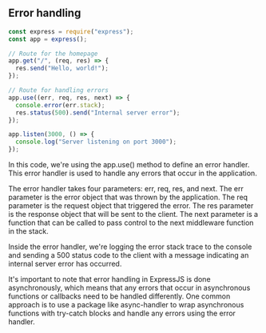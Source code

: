 ## Error handling

```javascript
const express = require("express");
const app = express();

// Route for the homepage
app.get("/", (req, res) => {
  res.send("Hello, world!");
});

// Route for handling errors
app.use((err, req, res, next) => {
  console.error(err.stack);
  res.status(500).send("Internal server error");
});

app.listen(3000, () => {
  console.log("Server listening on port 3000");
});
```

In this code, we're using the app.use() method to define an error handler. This error handler is used to handle any errors that occur in the application.

The error handler takes four parameters: err, req, res, and next. The err parameter is the error object that was thrown by the application. The req parameter is the request object that triggered the error. The res parameter is the response object that will be sent to the client. The next parameter is a function that can be called to pass control to the next middleware function in the stack.

Inside the error handler, we're logging the error stack trace to the console and sending a 500 status code to the client with a message indicating an internal server error has occurred.

It's important to note that error handling in ExpressJS is done asynchronously, which means that any errors that occur in asynchronous functions or callbacks need to be handled differently. One common approach is to use a package like async-handler to wrap asynchronous functions with try-catch blocks and handle any errors using the error handler.

